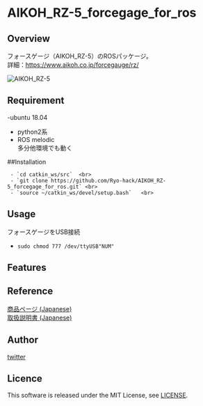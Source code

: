 # AIKOH_RZ-5_forcegage_for_ros

## Overview
フォースゲージ（AIKOH_RZ-5）のROSパッケージ。 <br>
詳細：https://www.aikoh.co.jp/forcegauge/rz/ <br>

![AIKOH_RZ-5](https://user-images.githubusercontent.com/36100321/140645407-81af34fd-451e-4b16-b041-acf035970be1.jpeg) <br>

## Requirement <br>

-ubuntu 18.04 <br>
- python2系 <br>
- ROS melodic <br>
多分他環境でも動く

##Installation <br>

     - `cd catkin_ws/src`  <br>
     - `git clone https://github.com/Ryo-hack/AIKOH_RZ-5_forcegage_for_ros.git` <br>
     - `source ~/catkin_ws/devel/setup.bash`   <br>
## Usage

フォースゲージをUSB接続 <br>
 - `sudo chmod 777 /dev/ttyUSB"NUM"`   <br>

## Features

## Reference
[商品ページ (Japanese)](https://www.aikoh.co.jp/forcegauge/rz/) <br>
[取扱説明書 (Japanese)](https://www.aikoh.co.jp/wp-content/uploads/AIKOH_RZ_manual_JP_2019.5.pdf)   <br>

## Author
[twitter](https://twitter.com/Ryo_hack_) <br>

## Licence
This software is released under the MIT License, see [LICENSE](./LICENSE). <br>

```
